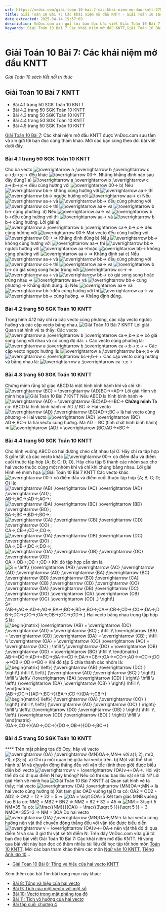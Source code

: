 ```yaml
---
url: https://vndoc.com/giai-toan-10-bai-7-cac-khai-niem-mo-dau-kntt-275596
title: Giải Toán 10 Bài 7: Các khái niệm mở đầu KNTT - Giải Toán 10 sách Kết nối tri thức - VnDoc.com
date_extracted: 2025-04-14 19:57:09
description: VnDoc.com xin gửi tới bạn đọc bài viết Giải Toán 10 Bài 7: Các khái niệm mở đầu KNTT. Mời các bạn cùng tham khảo.
keywords: Giải Toán 10 Bài 7 Các khái niệm mở đầu KNTT,Giải Toán 10 Bài 7,Các khái niệm mở đầu,giải toán 10,toán 10 bài 7,toán 10,toán lớp 10,toán 10 KNTT,giải SGK Toán 10
---
```


# Giải Toán 10 Bài 7: Các khái niệm mở đầu KNTT
 _Giải Toán 10 sách Kết nối tri thức_
## Giải Toán 10 Bài 7 KNTT
  * Bài 4.1 trang 50 SGK Toán 10 KNTT
  * Bài 4.2 trang 50 SGK Toán 10 KNTT
  * Bài 4.3 trang 50 SGK Toán 10 KNTT
  * Bài 4.4 trang 50 SGK Toán 10 KNTT
  * Bài 4.5 trang 50 SGK Toán 10 KNTT

[Giải Toán 10 Bài 7](<https://vndoc.com/giai-toan-10-bai-7-cac-khai-niem-mo-dau-kntt-275596>): Các khái niệm mở đầu KNTT được VnDoc.com sưu tầm và xin gửi tới bạn đọc cùng tham khảo. Mời các bạn cùng theo dõi bài viết dưới đây.
### Bài 4.1 trang 50 SGK Toán 10 KNTT
Cho ba vecto ![\\overrightarrow a ;\\overrightarrow b ;\\overrightarrow c](https://i.vdoc.vn/data/image/blank.png)a→;b→;c→ đều khác ![\\overrightarrow 0](https://i.vdoc.vn/data/image/blank.png)0→. Những khẳng định nào sau đây đúng?
a\) ![\\overrightarrow a ;\\overrightarrow b ;\\overrightarrow c](https://i.vdoc.vn/data/image/blank.png)a→;b→;c→ đều cùng hướng với ![\\overrightarrow 0](https://i.vdoc.vn/data/image/blank.png)0→
b\) Nếu ![\\overrightarrow b](https://i.vdoc.vn/data/image/blank.png)b→ không cùng hướng với ![\\overrightarrow a](https://i.vdoc.vn/data/image/blank.png)a→ thì ![\\overrightarrow b](https://i.vdoc.vn/data/image/blank.png)b→ ngược hướng với ![\\overrightarrow a](https://i.vdoc.vn/data/image/blank.png)a→
c\) Nếu ![\\overrightarrow a](https://i.vdoc.vn/data/image/blank.png)a→ và ![\\overrightarrow b](https://i.vdoc.vn/data/image/blank.png)b→ đều cùng phương với ![\\overrightarrow c](https://i.vdoc.vn/data/image/blank.png)c→ thì ![\\overrightarrow a](https://i.vdoc.vn/data/image/blank.png)a→ và ![\\overrightarrow b](https://i.vdoc.vn/data/image/blank.png)b→ cùng phương.
d\) Nếu ![\\overrightarrow a](https://i.vdoc.vn/data/image/blank.png)a→ và ![\\overrightarrow b](https://i.vdoc.vn/data/image/blank.png)b→đều cùng hướng với thì ![\\overrightarrow a](https://i.vdoc.vn/data/image/blank.png)a→ và ![\\overrightarrow b](https://i.vdoc.vn/data/image/blank.png)b→ cùng hướng.
Lời giải
a\) ![\\overrightarrow a ;\\overrightarrow b ;\\overrightarrow c](https://i.vdoc.vn/data/image/blank.png)a→;b→;c→ đều cùng hướng với ![\\overrightarrow 0](https://i.vdoc.vn/data/image/blank.png)0→
Mọi vecto đều cùng hướng với ![\\overrightarrow 0](https://i.vdoc.vn/data/image/blank.png)0→ => Khẳng định đúng
b\) Nếu ![\\overrightarrow b](https://i.vdoc.vn/data/image/blank.png)b→ không cùng hướng với ![\\overrightarrow a](https://i.vdoc.vn/data/image/blank.png)a→ thì ![\\overrightarrow b](https://i.vdoc.vn/data/image/blank.png)b→ ngược hướng với ![\\overrightarrow a](https://i.vdoc.vn/data/image/blank.png)a→hoặc ![\\overrightarrow b](https://i.vdoc.vn/data/image/blank.png)b→ không cùng phương với ![\\overrightarrow a](https://i.vdoc.vn/data/image/blank.png)a→
=> Khẳng định sai
c\) Nếu ![\\overrightarrow a](https://i.vdoc.vn/data/image/blank.png)a→ và ![\\overrightarrow b](https://i.vdoc.vn/data/image/blank.png)b→ đều cùng phương với ![\\overrightarrow c](https://i.vdoc.vn/data/image/blank.png)c→ thì ![\\overrightarrow a](https://i.vdoc.vn/data/image/blank.png)a→ và ![\\overrightarrow b](https://i.vdoc.vn/data/image/blank.png)b→ có giá song song hoặc trùng với ![\\overrightarrow c](https://i.vdoc.vn/data/image/blank.png)c→
=> ![\\overrightarrow a](https://i.vdoc.vn/data/image/blank.png)a→ và ![\\overrightarrow b](https://i.vdoc.vn/data/image/blank.png)b→ có giá song song hoặc trùng nhau
=> ![\\overrightarrow a](https://i.vdoc.vn/data/image/blank.png)a→ và ![\\overrightarrow b](https://i.vdoc.vn/data/image/blank.png)b→ cùng phương
=> Khẳng định đúng.
d\) Nếu ![\\overrightarrow a](https://i.vdoc.vn/data/image/blank.png)a→ và ![\\overrightarrow b](https://i.vdoc.vn/data/image/blank.png)b→đều cùng hướng với thì ![\\overrightarrow a](https://i.vdoc.vn/data/image/blank.png)a→ và ![\\overrightarrow b](https://i.vdoc.vn/data/image/blank.png)b→ cùng hướng.
=> Khẳng định đúng.
### Bài 4.2 trang 50 SGK Toán 10 KNTT
Trong hình 4.12 hãy chỉ ra các vecto cùng phương, các cặp vecto ngược hướng và các cặp vecto bằng nhau.
![Giải Toán 10 Bài 7 KNTT](https://i.vdoc.vn/data/image/2022/09/14/giai-toan-10-bai-7-1.jpg)
Lời giải
Quan sát hình vẽ ta thấy:
Các vecto ![\\overrightarrow a ;\\overrightarrow b ;\\overrightarrow c](https://i.vdoc.vn/data/image/blank.png)a→;b→;c→ có giá song song với nhau và có cùng độ dài.
\+ Các vecto cùng phương là: ![\\overrightarrow a ;\\overrightarrow b ;\\overrightarrow c](https://i.vdoc.vn/data/image/blank.png)a→;b→;c→
\+ Các cặp vecto ngược hướng là: ![\\overrightarrow a ;\\overrightarrow b](https://i.vdoc.vn/data/image/blank.png)a→;b→ và ![\\overrightarrow c ;\\overrightarrow b](https://i.vdoc.vn/data/image/blank.png)c→;b→
\+ Các cặp vecto cùng hướng và bằng nhau là: ![\\overrightarrow a ;\\overrightarrow c](https://i.vdoc.vn/data/image/blank.png)a→;c→
### Bài 4.3 trang 50 SGK Toán 10 KNTT
Chứng minh rằng tứ giác ABCD là một hình bình hành khi và chỉ khi ![\\overrightarrow {BC}  = \\overrightarrow {AD}](https://i.vdoc.vn/data/image/blank.png)BC→=AD→
Lời giải
Hình vẽ minh họa
![Giải Toán 10 Bài 7 KNTT](https://i.vdoc.vn/data/image/2022/09/14/giai-toan-10-bai-7-2.jpg)
Nếu ABCD là hình bình hành => ![\\overrightarrow {AD}  = \\overrightarrow {BC}](https://i.vdoc.vn/data/image/blank.png)AD→=BC→
**Chứng minh**
Ta có: ABCD là hình bình hành
=> AD // BC
=> Hai vecto ![\\overrightarrow {AD} ;\\overrightarrow {BC}](https://i.vdoc.vn/data/image/blank.png)AD→;BC→ là hai vecto cùng phương
=> Hai vecto ![\\overrightarrow {AD} ;\\overrightarrow {BC}](https://i.vdoc.vn/data/image/blank.png)AD→;BC→ là hai vecto cùng hướng.
Mà AD = BC \(tính chất hình bình hành\)
=> ![\\overrightarrow {AD}  = \\overrightarrow {BC}](https://i.vdoc.vn/data/image/blank.png)AD→=BC→
### Bài 4.4 trang 50 SGK Toán 10 KNTT
Cho hình vuông ABCD có hai đường chéo cắt nhau tại O. Hãy chỉ ra tập hợp S gồm tất cả các vecto khác ![\\overrightarrow 0](https://i.vdoc.vn/data/image/blank.png)0→ có điểm đầu và điểm cuối thuộc tập hợp \{A; B; C; D; O\}. Hãy chia tập S thành các nhóm sao cho hai vecto thuộc cùng một nhóm khi và chỉ khi chúng bằng nhau.
Lời giải
Hình vẽ minh họa
![Giải Toán 10 Bài 7 KNTT](https://i.vdoc.vn/data/image/2022/09/14/giai-toan-10-bai-7-3.jpg)
Các vecto khác ![\\overrightarrow 0](https://i.vdoc.vn/data/image/blank.png)0→ có điểm đầu và điểm cuối thuộc tập hợp \{A; B; C; D; O\} là:
![\\overrightarrow {AB} ;\\overrightarrow {AC} ;\\overrightarrow {AD} ;\\overrightarrow {AO} ;](https://i.vdoc.vn/data/image/blank.png)AB→;AC→;AD→;AO→;
![\\overrightarrow {BA} ;\\overrightarrow {BC} ;\\overrightarrow {BD} ;\\overrightarrow {BO} ;](https://i.vdoc.vn/data/image/blank.png)BA→;BC→;BD→;BO→;
![\\overrightarrow {CA} ;\\overrightarrow {CB} ;\\overrightarrow {CD} ;\\overrightarrow {CO} ;](https://i.vdoc.vn/data/image/blank.png)CA→;CB→;CD→;CO→;
![\\overrightarrow {DA} ;\\overrightarrow {DB} ;\\overrightarrow {DC} ;\\overrightarrow {DO} ;](https://i.vdoc.vn/data/image/blank.png)DA→;DB→;DC→;DO→;
![\\overrightarrow {OA} ;\\overrightarrow {OB} ;\\overrightarrow {OC} ;\\overrightarrow {OD}](https://i.vdoc.vn/data/image/blank.png)OA→;OB→;OC→;OD→
Khi đó tập hợp cần tìm là
![S = \\left\\{ {\\overrightarrow {AB} ;\\overrightarrow {AC} ;\\overrightarrow {AD} ;\\overrightarrow {AO} ;\\overrightarrow {BA} ;\\overrightarrow {BC} ;\\overrightarrow {BD} ;\\overrightarrow {BO} ;\\overrightarrow {CA} ;\\overrightarrow {CB} ;\\overrightarrow {CD} ;\\overrightarrow {CO} ;\\overrightarrow {DA} ;\\overrightarrow {DB} ;\\overrightarrow {DC} ;\\overrightarrow {DO} ;\\overrightarrow {OA} ;\\overrightarrow {OB} ;\\overrightarrow {OC} ;\\overrightarrow {OD} .} \\right\\}](https://i.vdoc.vn/data/image/blank.png)S=\{AB→;AC→;AD→;AO→;BA→;BC→;BD→;BO→;CA→;CB→;CD→;CO→;DA→;DB→;DC→;DO→;OA→;OB→;OC→;OD→.\}
Hai vecto bằng nhau trong tập hợp S là:
![\\begin{matrix}
  \\overrightarrow {AB}  = \\overrightarrow {DC} ;\\overrightarrow {AD}  = \\overrightarrow {BC} ; \\hfill \\\\
  \\overrightarrow {BA}  = \\overrightarrow {CD} ;\\overrightarrow {DA}  = \\overrightarrow {CB} ; \\hfill \\\\
  \\overrightarrow {OA}  = \\overrightarrow {CO} ;\\overrightarrow {AO}  = \\overrightarrow {OC} ; \\hfill \\\\
  \\overrightarrow {DO}  = \\overrightarrow {OB} ;\\overrightarrow {OD}  = \\overrightarrow {BO}  \\hfill \\\\ 
\\end{matrix}](https://i.vdoc.vn/data/image/blank.png)AB→=DC→;AD→=BC→;BA→=CD→;DA→=CB→;OA→=CO→;AO→=OC→;DO→=OB→;OD→=BO→
Khi đó tập S chia thành các nhóm là:
![\\begin{matrix}
\\left\\{ {\\overrightarrow {AB} ;\\overrightarrow {DC} } \\right\\} \\hfill \\\\
  \\left\\{ {\\overrightarrow {AD} ;\\overrightarrow {BC} } \\right\\} \\hfill \\\\
  \\left\\{ {\\overrightarrow {BA} ;\\overrightarrow {CD} } \\right\\} \\hfill \\\\
  \\left\\{ {\\overrightarrow {DA} ;\\overrightarrow {CB} } \\right\\} \\hfill \\\\ 
\\end{matrix}](https://i.vdoc.vn/data/image/blank.png)\{AB→;DC→\}\{AD→;BC→\}\{BA→;CD→\}\{DA→;CB→\}
![\\begin{matrix}
  \\left\\{ {\\overrightarrow {OA} ;\\overrightarrow {CO} } \\right\\} \\hfill \\\\
  \\left\\{ {\\overrightarrow {AO} ;\\overrightarrow {OC} } \\right\\} \\hfill \\\\
  \\left\\{ {\\overrightarrow {DO} ;\\overrightarrow {OB} } \\right\\} \\hfill \\\\
  \\left\\{ {\\overrightarrow {OD} ;\\overrightarrow {BO} } \\right\\} \\hfill \\\\ 
\\end{matrix}](https://i.vdoc.vn/data/image/blank.png)\{OA→;CO→\}\{AO→;OC→\}\{DO→;OB→\}\{OD→;BO→\}
### Bài 4.5 trang 50 SGK Toán 10 KNTT
**** Trên mặt phẳng tọa độ Oxy, hãy vẽ vecto ![\\overrightarrow {OA} ;\\overrightarrow {MN}](https://i.vdoc.vn/data/image/blank.png)OA→;MN→ với a\(1; 2\), m\(0; -1\), n\(3; 5\).
a\) Chỉ ra mối quan hệ giữa hai vecto trên.
b\) Một vật thể khởi hành từ M và chuyển động thẳng đều với vận tốc \(tính theo giờ\) được biểu diễn bởi vecto ![\\overrightarrow v  = \\overrightarrow {OA}](https://i.vdoc.vn/data/image/blank.png)v→=OA→. Hỏi vật thể đó có đi qua điểm N hay không? Nếu có thì sau bao lâu vật sẽ tới N?
Lời giải
Hình vẽ minh họa
![Giải Toán 10 Bài 7 KNTT](https://i.vdoc.vn/data/image/2022/09/14/giai-toan-10-bai-7-4.jpg)
a\) Quan sát hình vẽ ta thấy;
Hai vecto ![\\overrightarrow {OA} ;\\overrightarrow {MN}](https://i.vdoc.vn/data/image/blank.png)OA→;MN→ là hai vecto cùng hướng
b\) Xét tam giác OAD vuông tạị D ta có:
OA2 = OD2 \+ AD2
=> OA2 = 12 \+ 22 = 5
=> ![OA = \\sqrt 5](https://i.vdoc.vn/data/image/blank.png)OA=5
Xét tam giác MNB vuông tạo B ta có:
NM2 = MB2 \+ BN2
=> NM2 = 62 \+ 32 = 45
=> ![NM = 3\\sqrt 5](https://i.vdoc.vn/data/image/blank.png)NM=35
Ta có: ![\\frac{{NM}}{{OA}} = \\frac{{3\\sqrt 5 }}{{\\sqrt 5 }} = 3](https://i.vdoc.vn/data/image/blank.png)NMOA=355=3
=> NM = 3OA
Do hai vecto ![\\overrightarrow {OA} ;\\overrightarrow {MN}](https://i.vdoc.vn/data/image/blank.png)OA→;MN→ là hai vecto cùng hướng nên vật thể chuyển động thẳng đều với vận tốc được biểu diễn ![\\overrightarrow v  = \\overrightarrow {OA}](https://i.vdoc.vn/data/image/blank.png)v→=OA→ nên vật thể đó đi qua điểm N và sau 3 giờ thì vật sẽ tới điểm N.
Trên đây VnDoc.com vừa gửi tới bạn đọc bài viết Giải Toán 10 Bài 7: Các khái niệm mở đầu KNTT. Hi vọng qua bài viết này bạn đọc có thêm nhiều tài liệu để học tập tốt hơn môn [Toán 10 KNTT](<https://vndoc.com/toan-10-ket-noi-tri-thuc-tap1>). Mời các bạn tham khảo thêm các môn [Ngữ văn 10 KNTT](<https://vndoc.com/ngu-van-10-ket-noi-tri-thuc-tap1>), [Tiếng Anh lớp 10](<https://vndoc.com/tieng-anh-10-moi>)...
  * [Giải Toán 10 Bài 8: Tổng và hiệu của hai vecto KNTT](<https://vndoc.com/giai-toan-10-bai-8-tong-va-hieu-cua-hai-vecto-kntt-275599>)

Xem thêm các bài Tìm bài trong mục này khác:
  * [Bài 8: Tổng và hiệu của hai vecto](</giai-toan-10-bai-8-tong-va-hieu-cua-hai-vecto-kntt-275599>)
  * [Bài 9: Tích của một vecto với một số](</giai-toan-10-bai-9-tich-cua-mot-vecto-voi-mot-so-kntt-275602>)
  * [Bài 10: Vectơ trong mặt phẳng tọa độ](</giai-toan-10-bai-10-vecto-trong-mat-phang-toa-do-kntt-278076>)
  * [Bài 11: Tích vô hướng của hai vectơ](</giai-toan-10-bai-11-tich-vo-huong-cua-hai-vecto-kntt-278081>)
  * [Bài tập cuối chương 4](</bai-tap-cuoi-chuong-4-kntt-278135>)

